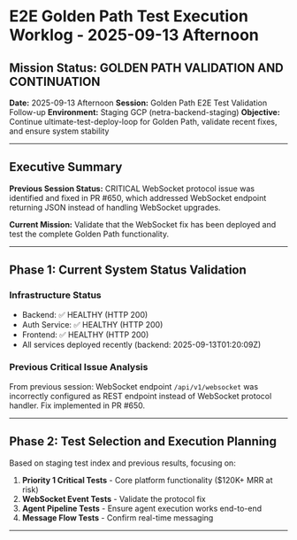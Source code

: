 # E2E Golden Path Test Execution Worklog - 2025-09-13 Afternoon

## Mission Status: GOLDEN PATH VALIDATION AND CONTINUATION

**Date:** 2025-09-13 Afternoon
**Session:** Golden Path E2E Test Validation Follow-up
**Environment:** Staging GCP (netra-backend-staging)
**Objective:** Continue ultimate-test-deploy-loop for Golden Path, validate recent fixes, and ensure system stability

---

## Executive Summary

**Previous Session Status:** CRITICAL WebSocket protocol issue was identified and fixed in PR #650, which addressed WebSocket endpoint returning JSON instead of handling WebSocket upgrades.

**Current Mission:** Validate that the WebSocket fix has been deployed and test the complete Golden Path functionality.

---

## Phase 1: Current System Status Validation

### Infrastructure Status
- Backend: ✅ HEALTHY (HTTP 200)
- Auth Service: ✅ HEALTHY (HTTP 200) 
- Frontend: ✅ HEALTHY (HTTP 200)
- All services deployed recently (backend: 2025-09-13T01:20:09Z)

### Previous Critical Issue Analysis
From previous session: WebSocket endpoint `/api/v1/websocket` was incorrectly configured as REST endpoint instead of WebSocket protocol handler. Fix implemented in PR #650.

---

## Phase 2: Test Selection and Execution Planning

Based on staging test index and previous results, focusing on:
1. **Priority 1 Critical Tests** - Core platform functionality ($120K+ MRR at risk)
2. **WebSocket Event Tests** - Validate the protocol fix
3. **Agent Pipeline Tests** - Ensure agent execution works end-to-end
4. **Message Flow Tests** - Confirm real-time messaging

---